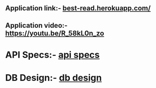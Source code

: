 ## Application link:- <a target="_blank" href='https://best-read.herokuapp.com/'>best-read.herokuapp.com/</a>
## Application video:- https://youtu.be/R_58kL0n_zo

# API Specs:- <a target="_blank" href='https://github.com/Anmol-Joshi/book-review-app/blob/master/documentation/api-specs.md'>api specs</a>

# DB Design:- <a target="_blank" href='https://github.com/Anmol-Joshi/book-review-app/blob/master/documentation/db-design.md'>db design</a>
